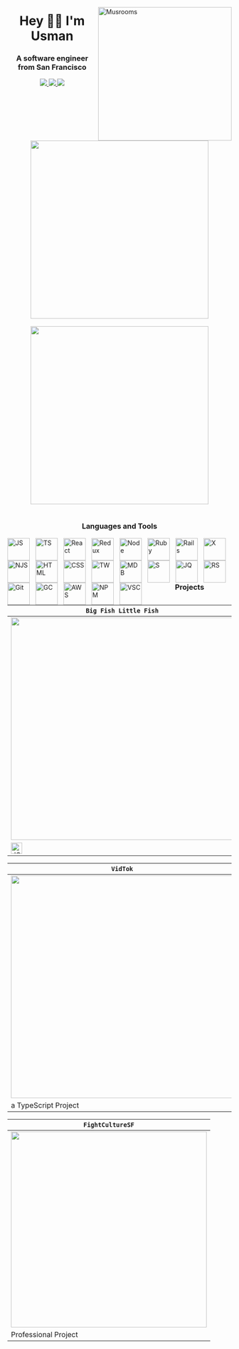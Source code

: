 
<!-- <img src="https://images.squarespace-cdn.com/content/v1/5ab926f8a9e0287fbf928015/1568182761400-OZ8ZTLLTMIN7KKQ1ZI86/WIRED-ScienceLSD-AnimatedGIF-Credit-twelveofour.gif?format=2500w" width="100%" height="400px"></img> -->
 
<img align="right" style="padding-top:25px;" alt="Musrooms" width="300" src="https://media.giphy.com/media/6ieS4mWVmfZUQ/giphy.gif">
 
<h1 align="center">Hey 👨‍💻 I'm Usman</h1>

<h3 align="center">A software engineer from San Francisco</h3>

<div align="center" m="auto">
 <a target="_blank" href="https://www.linkedin.com/in/usman-hameed-5486b11b0/">
  <img src="https://img.shields.io/badge/linkedin-%230077B5.svg?style=for-the-badge&logo=linkedin&logoColor=white">
 </a> 
 <a target="_blank" href="mailto:usmanhvmeed@gmail.com">
  <img src="https://img.shields.io/badge/Gmail-D14836?style=for-the-badge&logo=gmail&logoColor=white">
 </a>
 <a target="_blank" href="https://angel.co/u/usman-hameed-2">
  <img src="https://img.shields.io/badge/AngelList-%23D4D4D4.svg?style=for-the-badge&logo=AngelList&logoColor=black">
 </a>
<br></br>
 <img width="400" align="center" src="https://github-readme-stats.vercel.app/api/top-langs/?username=usmanh25&langs_count=6&exclude_repo=fightculturellc&layout=compact&theme=aura">
<br></br>
 <img width="400" align="center" src="https://github-readme-stats.vercel.app/api?username=usmanh25&theme=aura">
</div>

#
 
<h3 align="center">Languages and Tools</h3>

<img align="left" alt="JS" width="50px" style="padding-right:10px;" src="https://cdn.jsdelivr.net/gh/devicons/devicon/icons/javascript/javascript-original.svg" />
<img align="left" alt="TS" width="50px" style="padding-right:10px;" src="https://cdn.jsdelivr.net/gh/devicons/devicon/icons/typescript/typescript-plain.svg" />
<img align="left" alt="React" width="50px" style="padding-right:10px;" src="https://cdn.jsdelivr.net/gh/devicons/devicon/icons/react/react-original.svg" />
<img align="left" alt="Redux" width="50px" style="padding-right:10px;" src="https://cdn.jsdelivr.net/gh/devicons/devicon/icons/redux/redux-original.svg" />
<img align="left" alt="Node" width="50px" style="padding-right:10px;" src="https://cdn.jsdelivr.net/gh/devicons/devicon/icons/nodejs/nodejs-plain.svg" />
<img align="left" alt="Ruby" width="50px" style="padding-right:10px;" src="https://cdn.jsdelivr.net/gh/devicons/devicon/icons/ruby/ruby-plain-wordmark.svg" />
<img align="left" alt="Rails" width="50px" style="padding-right:10px;" src="https://cdn.jsdelivr.net/gh/devicons/devicon/icons/rails/rails-plain-wordmark.svg" />
<img align="left" alt="X" width="50px" style="padding-right:10px;" src="https://cdn.jsdelivr.net/gh/devicons/devicon/icons/express/express-original.svg" />
<img align="left" alt="NJS" width="50px" style="padding-right:10px;" src="https://cdn.jsdelivr.net/gh/devicons/devicon/icons/nextjs/nextjs-original.svg" />
<img align="left" alt="HTML" width="50px" style="padding-right:10px;" src="https://cdn.jsdelivr.net/gh/devicons/devicon/icons/html5/html5-plain-wordmark.svg" />
<img align="left" alt="CSS" width="50px" style="padding-right:10px;" src="https://cdn.jsdelivr.net/gh/devicons/devicon/icons/css3/css3-plain-wordmark.svg" />
<img align="left" alt="TW" width="50px" style="padding-right:10px;" src="https://cdn.jsdelivr.net/gh/devicons/devicon/icons/tailwindcss/tailwindcss-plain.svg" />
<img align="left" alt="MDB" width="50px" style="padding-right:10px;" src="https://cdn.jsdelivr.net/gh/devicons/devicon/icons/mongodb/mongodb-plain-wordmark.svg" />
<img align="left" alt="S" width="50px" style="padding-right:10px;" src="https://cdn.jsdelivr.net/gh/devicons/devicon/icons/postgresql/postgresql-plain-wordmark.svg" />
<img align="left" alt="JQ" width="50px" style="padding-right:10px;" src="https://cdn.jsdelivr.net/gh/devicons/devicon/icons/jquery/jquery-plain-wordmark.svg" />
<img align="left" alt="RS" width="50px" style="padding-right:10px;" src="https://cdn.jsdelivr.net/gh/devicons/devicon/icons/rspec/rspec-original-wordmark.svg" />
<img align="left" alt="Git" width="50px" style="padding-right:10px;" src="https://cdn.jsdelivr.net/gh/devicons/devicon/icons/git/git-original-wordmark.svg" />
<img align="left" alt="GC" width="50px" style="padding-right:10px;" src="https://cdn.jsdelivr.net/gh/devicons/devicon/icons/googlecloud/googlecloud-original.svg" />
<img align="left" alt="AWS" width="50px" style="padding-right:10px;" src="https://cdn.jsdelivr.net/gh/devicons/devicon/icons/amazonwebservices/amazonwebservices-original-wordmark.svg" />
<img align="left" alt="NPM" width="50px" style="padding-right:10px;" src="https://cdn.jsdelivr.net/gh/devicons/devicon/icons/npm/npm-original-wordmark.svg" />
<img align="left" alt="VSC" width="50px" style="padding-right:10px;" src="https://cdn.jsdelivr.net/gh/devicons/devicon/icons/vscode/vscode-original.svg" />

# 

<h3 align="center">Projects</h3>

| **`Big Fish Little Fish`**   | **`NoiseCloud`** |
| ------------- | ------------- |
| <a href="https://usmanh25.github.io/bigfishlittlefish/" target="_blank"><img width="500" src="https://user-images.githubusercontent.com/89363938/209523963-c37e1711-b80a-48d6-8eac-e496a417010e.png"></img></a>  | <a target="_blank" href="http://noisecloud.herokuapp.com/"><img src="https://user-images.githubusercontent.com/89363938/209525559-2ea35b1e-2b93-4cf4-bd57-9bc1235a0d9d.png" width="500"></img></a>  |
| <img alt="JS" width="25px" src="https://cdn.jsdelivr.net/gh/devicons/devicon/icons/javascript/javascript-original.svg"/>  | a Music App  |

| **`VidTok`**  | **`SelfBook`** |
| ------------- | ------------- |
| <a href="https://vidtok-eta.vercel.app/" target="_blank"><img width="500" src="https://user-images.githubusercontent.com/89363938/209525665-df4a7061-64d7-471b-bf86-61a964004e87.png"></img></a>  | <a target="_blank" href="https://selfbooksb.herokuapp.com/"><img src="https://user-images.githubusercontent.com/89363938/209525714-12ca376a-a3e5-4826-b380-7820bb0bee85.png" width="500"></img></a>  |
| a TypeScript Project  | a MERN Stack App  |

| **`FightCultureSF`**  | 
| ------------- | 
| <a href="http://fightculturesf.com/" target="_blank"><img width="440" src="https://user-images.githubusercontent.com/89363938/209525633-f8506fa7-0cc5-49e1-b1e8-cf9dc1235e91.png"></img></a>  | 
| Professional Project  | 

<br></br>


#
